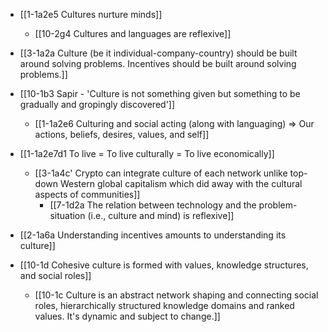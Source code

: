 - [[1-1a2e5 Cultures nurture minds]]
	- [[10-2g4 Cultures and languages are reflexive]]

- [[3-1a2a Culture (be it individual-company-country) should be built around solving problems. Incentives should be built around solving problems.]]

- [[10-1b3 Sapir - 'Culture is not something given but something to be gradually and gropingly discovered']]
	- [[1-1a2e6 Culturing and social acting (along with languaging) ⇒ Our actions, beliefs, desires, values, and self]]

- [[1-1a2e7d1 To live = To live culturally = To live economically]]
	- [[3-1a4c' Crypto can integrate culture of each network unlike top-down Western global capitalism which did away with the cultural aspects of communities]]
		- [[7-1d2a The relation between technology and the problem-situation (i.e., culture and mind) is reflexive]]

- [[2-1a6a Understanding incentives amounts to understanding its culture]]

- [[10-1d Cohesive culture is formed with values, knowledge structures, and social roles]]
	- [[10-1c Culture is an abstract network shaping and connecting social roles, hierarchically structured knowledge domains and ranked values. It's dynamic and subject to change.]]
